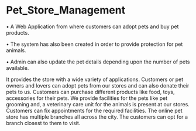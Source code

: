 # Pet_Store_Management
• A Web Application from where customers can adopt pets and buy pet products.

• The system has also been created in order to provide protection for pet animals.

• Admin can also update the pet details depending upon the number of pets available.

It provides the store with a wide variety of applications. Customers or pet owners and
lovers can adopt pets from our stores and can also donate their pets to us. Customers can
purchase different products like food, toys, accessories for their pets. We provide facilities for
the pets like pet grooming and, a veterinary care unit for the animals is present at our stores.
Customers can fix appointments for the required facilities.
The online pet store has multiple branches all across the city. The customers can opt for a
branch closest to them to visit. 
